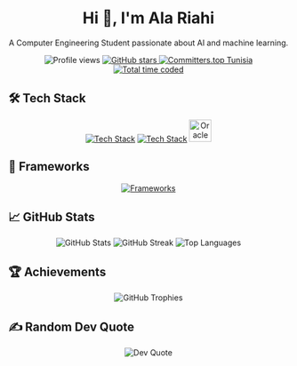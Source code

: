 <h1 align="center">Hi 👋, I'm Ala Riahi</h1>

<p align="center">A Computer Engineering Student passionate about AI and machine learning.</p>

<p align="center">
  <img src="https://komarev.com/ghpvc/?username=alaeddineriahi&label=Profile%20views&color=a88eff&style=flat" alt="Profile views" />
  <a href="https://github.com/alaeddineriahi?tab=repositories&q=&type=&language=&sort=stargazers">
    <img src="https://custom-icon-badges.demolab.com/github/stars/alaeddineriahi?color=ceb011&style=Star-yellow.svg&logo=star" alt="GitHub stars"/>
  </a>
  <a href="https://user-badge.committers.top/tunisia/alaeddineriahi">
    <img src="https://user-badge.committers.top/tunisia/alaeddineriahi.svg" alt="Committers.top Tunisia"/>
  </a>
  <a href="https://wakatime.com/@cc489cd5-4341-43c0-8c5a-1e6cd99b30ac">
    <img src="https://wakatime.com/badge/user/cc489cd5-4341-43c0-8c5a-1e6cd99b30ac.svg" alt="Total time coded" />
  </a>
</p>

## 🛠️ Tech Stack
<p align="center">
  <a href="#"><img src="https://skillicons.dev/icons?i=python,c,cpp,java,html,css,js,php,bash&perline=8" alt="Tech Stack"/></a>
  <a href="#"><img src="https://skillicons.dev/icons?i=linux,arduino,git,githubactions,mysql,qt,azure&perline=8" alt="Tech Stack"/></a>
  <img src="https://via.placeholder.com/40" alt="Oracle" width="40" height="40"/>
</p>

## 🔧 Frameworks
<p align="center">
  <a href="#"><img src="https://skillicons.dev/icons?i=symfony,flask,selenium,bootstrap,jquery&perline=5" alt="Frameworks"/></a>
</p>

## 📈 GitHub Stats
<p align="center">
  <img src="https://github-readme-stats.vercel.app/api?username=alaeddineriahi&theme=ambient_gradient&hide_border=false&include_all_commits=true&count_private=true" alt="GitHub Stats" />
  <img src="https://github-readme-streak-stats.herokuapp.com/?user=alaeddineriahi&theme=ambient_gradient&hide_border=false" alt="GitHub Streak" />
  <img src="https://github-readme-stats.vercel.app/api/top-langs/?username=alaeddineriahi&theme=ambient_gradient&hide_border=false&include_all_commits=true&count_private=true&layout=compact" alt="Top Languages" />
</p>

## 🏆 Achievements
<p align="center">
  <img src="https://github-profile-trophy.vercel.app/?username=alaeddineriahi&theme=ambient_gradient&no-frame=false&no-bg=false&margin-w=4" alt="GitHub Trophies" />
</p>

## ✍️ Random Dev Quote
<p align="center">
  <img src="https://quotes-github-readme.vercel.app/api?type=vertical&theme=tokyonight" alt="Dev Quote" />
</p>
